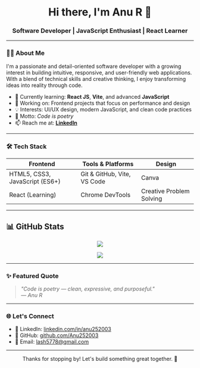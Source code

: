 <!-- README.md for GitHub Profile: Anu252003 -->

<h1 align="center">Hi there, I'm Anu R 👋</h1>
<h3 align="center">Software Developer | JavaScript Enthusiast | React Learner</h3>

---

### 👩‍💻 About Me

I'm a passionate and detail-oriented software developer with a growing interest in building intuitive, responsive, and user-friendly web applications. With a blend of technical skills and creative thinking, I enjoy transforming ideas into reality through code.

- 🌱 Currently learning: **React JS**, **Vite**, and advanced **JavaScript**
- 🚀 Working on: Frontend projects that focus on performance and design
- 💡 Interests: UI/UX design, modern JavaScript, and clean code practices
- 🧠 Motto: *Code is poetry*
- 📫 Reach me at: **[LinkedIn](https://www.linkedin.com/in/anu252003)**

---

### 🛠️ Tech Stack

| Frontend | Tools & Platforms | Design |
|----------|-------------------|--------|
| HTML5, CSS3, JavaScript (ES6+) | Git & GitHub, Vite, VS Code | Canva |
| React (Learning) | Chrome DevTools | Creative Problem Solving |

---
## 📊 GitHub Stats

<p align="center">
  <!-- Working GitHub Streak (FIXED) -->
  <img src=" https://streak-stats.demolab.com?user=Anu252003&theme=vision-friendly-dark" />
</p>

<p align="center">
  <!-- GitHub Stats -->
  <img src="https://github-readme-stats.vercel.app/api?username=Anu252003&show_icons=true&theme=vision-friendly-dark&hide_border=false" />
</p>

---

### ✨ Featured Quote

> *"Code is poetry — clean, expressive, and purposeful."*  
> — *Anu R*

---

### 🌐 Let's Connect

- 💼 LinkedIn: [linkedin.com/in/anu252003](https://www.linkedin.com/in/anu252003)
- 🧰 GitHub: [github.com/Anu252003](https://github.com/Anu252003)
- 📧 Email: lash5778@gmail.com

---

<p align="center">Thanks for stopping by! Let's build something great together. 🚀</p>
